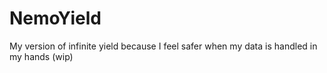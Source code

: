 # NemoYield
My version of infinite yield because I feel safer when my data is handled in my hands (wip)
